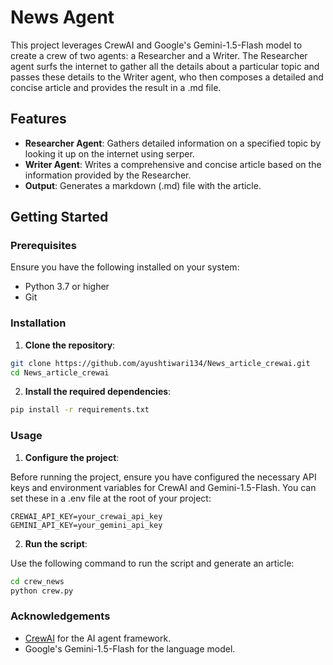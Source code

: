 # News Agent

This project leverages CrewAI and Google's Gemini-1.5-Flash model to create a crew of two agents: a Researcher and a Writer. The Researcher agent surfs the internet to gather all the details about a particular topic and passes these details to the Writer agent, who then composes a detailed and concise article and provides the result in a .md file.

## Features

- **Researcher Agent**: Gathers detailed information on a specified topic by looking it up on the internet using serper.
- **Writer Agent**: Writes a comprehensive and concise article based on the information provided by the Researcher.
- **Output**: Generates a markdown (.md) file with the article.

## Getting Started

### Prerequisites

Ensure you have the following installed on your system:

- Python 3.7 or higher
- Git

### Installation

1. **Clone the repository**:

```bash
git clone https://github.com/ayushtiwari134/News_article_crewai.git
cd News_article_crewai
```

2. **Install the required dependencies**:
```bash
pip install -r requirements.txt
```

### Usage
1. **Configure the project**:

Before running the project, ensure you have configured the necessary API keys and environment variables for CrewAI and Gemini-1.5-Flash. You can set these in a .env file at the root of your project:
```plaintext
CREWAI_API_KEY=your_crewai_api_key
GEMINI_API_KEY=your_gemini_api_key
```
2. **Run the script**:

Use the following command to run the script and generate an article:
```bash
cd crew_news
python crew.py
```
### Acknowledgements
- <a href="https://www.crewai.com/">CrewAI</a> for the AI agent framework.
- Google's Gemini-1.5-Flash for the language model.
